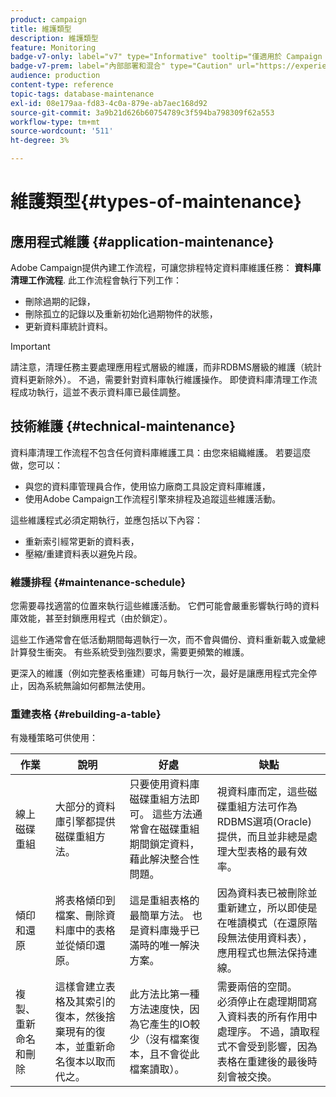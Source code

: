 ```yaml
---
product: campaign
title: 維護類型
description: 維護類型
feature: Monitoring
badge-v7-only: label="v7" type="Informative" tooltip="僅適用於 Campaign Classic v7"
badge-v7-prem: label="內部部署和混合" type="Caution" url="https://experienceleague.adobe.com/docs/campaign-classic/using/installing-campaign-classic/architecture-and-hosting-models/hosting-models-lp/hosting-models.html?lang=zh-Hant" tooltip="僅適用於內部部署和混合部署"
audience: production
content-type: reference
topic-tags: database-maintenance
exl-id: 08e179aa-fd83-4c0a-879e-ab7aec168d92
source-git-commit: 3a9b21d626b60754789c3f594ba798309f62a553
workflow-type: tm+mt
source-wordcount: '511'
ht-degree: 3%

---
```


# 維護類型{#types-of-maintenance}



## 應用程式維護 {#application-maintenance}

Adobe Campaign提供內建工作流程，可讓您排程特定資料庫維護任務： **資料庫清理工作流程**. 此工作流程會執行下列工作：

* 刪除過期的記錄，
* 刪除孤立的記錄以及重新初始化過期物件的狀態，
* 更新資料庫統計資料。

>[!IMPORTANT]
>
>請注意，清理任務主要處理應用程式層級的維護，而非RDBMS層級的維護（統計資料更新除外）。 不過，需要針對資料庫執行維護操作。 即使資料庫清理工作流程成功執行，這並不表示資料庫已最佳調整。

## 技術維護 {#technical-maintenance}

資料庫清理工作流程不包含任何資料庫維護工具：由您來組織維護。 若要這麼做，您可以：

* 與您的資料庫管理員合作，使用協力廠商工具設定資料庫維護，
* 使用Adobe Campaign工作流程引擎來排程及追蹤這些維護活動。

這些維護程式必須定期執行，並應包括以下內容：

* 重新索引經常更新的資料表，
* 壓縮/重建資料表以避免片段。

### 維護排程 {#maintenance-schedule}

您需要尋找適當的位置來執行這些維護活動。 它們可能會嚴重影響執行時的資料庫效能，甚至封鎖應用程式（由於鎖定）。

這些工作通常會在低活動期間每週執行一次，而不會與備份、資料重新載入或彙總計算發生衝突。 有些系統受到強烈要求，需要更頻繁的維護。

更深入的維護（例如完整表格重建）可每月執行一次，最好是讓應用程式完全停止，因為系統無論如何都無法使用。

### 重建表格 {#rebuilding-a-table}

有幾種策略可供使用：

<table> 
 <thead> 
  <tr> 
   <th> 作業 </th> 
   <th> 說明 </th> 
   <th> 好處 </th> 
   <th> 缺點 </th> 
  </tr> 
 </thead> 
 <tbody> 
  <tr> 
   <td> 線上磁碟重組<br /> </td> 
   <td> 大部分的資料庫引擎都提供磁碟重組方法。<br /> </td> 
   <td> 只要使用資料庫磁碟重組方法即可。 這些方法通常會在磁碟重組期間鎖定資料，藉此解決整合性問題。<br /> </td> 
   <td> 視資料庫而定，這些磁碟重組方法可作為RDBMS選項(Oracle)提供，而且並非總是處理大型表格的最有效率。<br /> </td> 
  </tr> 
  <tr> 
   <td> 傾印和還原<br /> </td> 
   <td> 將表格傾印到檔案、刪除資料庫中的表格並從傾印還原。<br /> </td> 
   <td> 這是重組表格的最簡單方法。 也是資料庫幾乎已滿時的唯一解決方案。<br /> </td> 
   <td> 因為資料表已被刪除並重新建立，所以即使是在唯讀模式（在還原階段無法使用資料表），應用程式也無法保持連線。<br /> </td> 
  </tr> 
  <tr> 
   <td> 複製、重新命名和刪除<br /> </td> 
   <td> 這樣會建立表格及其索引的復本，然後捨棄現有的復本，並重新命名復本以取而代之。<br /> </td> 
   <td> 此方法比第一種方法速度快，因為它產生的IO較少（沒有檔案復本，且不會從此檔案讀取）。<br /> </td> 
   <td> 需要兩倍的空間。<br /> 必須停止在處理期間寫入資料表的所有作用中處理序。 不過，讀取程式不會受到影響，因為表格在重建後的最後時刻會被交換。 <br /> </td> 
  </tr> 
 </tbody> 
</table>
